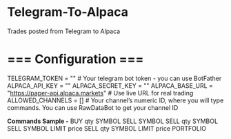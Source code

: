 # Telegram-To-Alpaca
Trades posted from Telegram to Alpaca

# === Configuration ===
TELEGRAM_TOKEN    = "" # Your telegram bot token - you can use BotFather
ALPACA_API_KEY    = "" 
ALPACA_SECRET_KEY = ""
ALPACA_BASE_URL   = "https://paper-api.alpaca.markets" # Use live URL for real trading
ALLOWED_CHANNELS  = []  # Your channel’s numeric ID, where you will type commands. You can use RawDataBot to get your channel ID

**Commands Sample -**
       BUY qty SYMBOL
       SELL SYMBOL
       SELL qty SYMBOL
       SELL SYMBOL LIMIT price
       SELL qty SYMBOL LIMIT price
       PORTFOLIO
